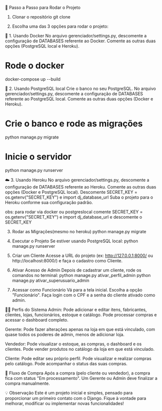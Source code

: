 🚀 Passo a Passo para Rodar o Projeto

1. Clonar o repositório
git clone

2. Escolha uma das 3 opções para rodar o projeto:

🐳 1. Usando Docker
No arquivo gerenciador/settings.py, descomente a configuração de DATABASES referente ao Docker.
Comente as outras duas opções (PostgreSQL local e Heroku).
# Rode o docker
docker-compose up --build

🐘 2. Usando PostgreSQL local
Crie o banco no seu PostgreSQL.
No arquivo gerenciador/settings.py, descomente a configuração de DATABASES referente ao PostgreSQL local.
Comente as outras duas opções (Docker e Heroku).
# Crie o banco e rode as migrações
python manage.py migrate
# Inicie o servidor
python manage.py runserver

☁️ 3. Usando Heroku
No arquivo gerenciador/settings.py, descomente a configuração de DATABASES referente ao Heroku.
Comente as outras duas opções (Docker e PostgreSQL local).
Descomente SECRET_KEY = os.getenv("SECRET_KEY") e import dj_database_url
Suba o projeto para o Heroku conforme sua configuração padrão.

obs: para rodar via docker ou postgreslocal comente
SECRET_KEY = os.getenv("SECRET_KEY") e import dj_database_url
e descomente o SECRET_KEY

3. Rodar as Migrações(mesmo no heroku)
python manage.py migrate

4. Executar o Projeto
Se estiver usando PostgreSQL local:
python manage.py runserver

5. Criar um Cliente
Acesse a URL do projeto (ex: http://127.0.0.1:8000/ ou http://localhost:8000/) e faça o cadastro como Cliente.

6. Ativar Acesso de Admin
Depois de cadastrar um cliente, rode os comandos no terminal:
python manage.py ativar_perfil_admin <cpf>
python manage.py ativar_superusuario_admin <cpf>

7. Acessar como Funcionário
Vá para a tela inicial.
Escolha a opção "Funcionário".
Faça login com o CPF e a senha do cliente ativado como admin.

🧑‍💼 Perfis do Sistema
Admin:
Pode adicionar e editar itens, fabricantes, clientes, lojas, funcionários, estoque e catálogo.
Pode processar compras e acessar o dashboard completo.

Gerente:
Pode fazer alterações apenas na loja em que está vinculado, com quase todos os poderes de admin, menos de adicionar loja.

Vendedor:
Pode visualizar o estoque, as compras, o dashboard e os clientes.
Pode vender produtos no catálogo da loja em que está vinculado.

Cliente:
Pode editar seu próprio perfil.
Pode visualizar e realizar compras pelo catálogo.
Pode acompanhar o status das suas compras.

🔄 Fluxo de Compra
Após a compra (pelo cliente ou vendedor), a compra fica com status "Em processamento".
Um Gerente ou Admin deve finalizar a compra manualmente.

💡 Observação
Este é um projeto inicial e simples, pensado para proporcionar um primeiro contato com o Django. 
Fique à vontade para melhorar, modificar ou implementar novas funcionalidades!



